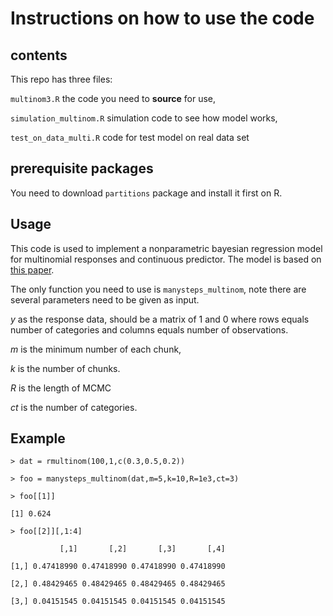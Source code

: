 # Instructions on how to use the code
## contents
This repo has three files:

`multinom3.R` the code you need to **source** for use,

`simulation_multinom.R` simulation code to see how model works,

`test_on_data_multi.R` code for test model on real data set

## prerequisite packages
You need to download `partitions` package and install it first on R.

## Usage
This code is used to implement a nonparametric bayesian regression model for multinomial responses and continuous predictor. The model is based on [this paper](http://users.stat.umn.edu/~gmeeden/papers/sbrown.pdf).

The only function you need to use is `manysteps_multinom`, note there are several parameters need to be given as input. 

*y* as the response data, should be a matrix of 1 and 0 where rows equals number of categories and columns equals number of observations.  

*m* is the minimum number of each chunk, 

*k* is the number of chunks. 

*R* is the length of MCMC

*ct* is the number of categories.

## Example
`> dat = rmultinom(100,1,c(0.3,0.5,0.2))`

`> foo = manysteps_multinom(dat,m=5,k=10,R=1e3,ct=3)`

`> foo[[1]]`

`[1] 0.624`

`> foo[[2]][,1:4]`

`           [,1]       [,2]       [,3]       [,4]`

`[1,] 0.47418990 0.47418990 0.47418990 0.47418990`

`[2,] 0.48429465 0.48429465 0.48429465 0.48429465`

`[3,] 0.04151545 0.04151545 0.04151545 0.04151545`
